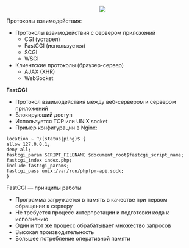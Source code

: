  <p align="center">
<image src="https://github.com/LLlMEJIb87/LINUX/blob/main/WEB/Картинки/din_web_arch_pril.PNG">
</p>

Протоколы взаимодействия:
- Протоколы взаимодействия с сервером приложений
  - CGI (устарел)
  - FastCGI (используется)
  - SCGI
  - WSGI
- Клиентские протоколы (браузер-сервер)
  - AJAX (XHR)
  - WebSocket

**FastCGI**   
- Протокол взаимодействия между веб-сервером и сервером приложений
- Блокирующий доступ
- Используется TCP или UNIX socket
- Пример конфигурации в Nginx:
```
location ~ ^/(status|ping)$ {
allow 127.0.0.1;
deny all;
fastcgi_param SCRIPT_FILENAME $document_root$fastcgi_script_name;
fastcgi_index index.php;
include fastcgi_params;
fastcgi_pass unix:/var/run/phpfpm-api.sock;
}
```
FastCGI — принципы работы
- Программа загружается в память в качестве при первом обращении к серверу
- Не требуется процесс интерпретации и подготовки кода к исполнению
- Один и тот же процесс обрабатывает множество запросов
- Высокая производительность
- Большее потребление оперативной памяти
